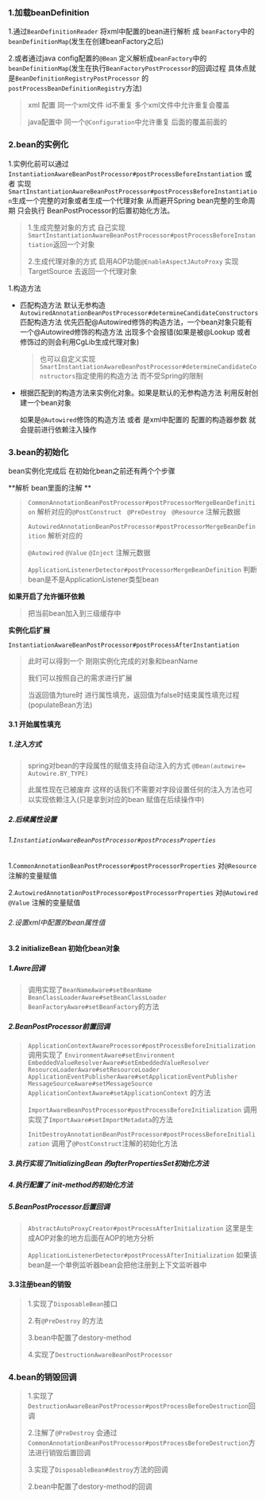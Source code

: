 ### 1.加载beanDefinition  

1.通过`BeanDefinitionReader` 将xml中配置的bean进行解析 成 `beanFactory`中的`beanDefinitionMap`(发生在创建beanFactory之后)

2.或者通过java config配置的`@Bean` 定义解析成`beanFactory`中的`beanDefinitionMap`(发生在执行`BeanFactoryPostProcessor`的回调过程 具体点就是`BeanDefinitionRegistryPostProcessor` 的`postProcessBeanDefinitionRegistry`方法)

> xml 配置 同一个xml文件 id不重复 多个xml文件中允许重复会覆盖
>
> java配置中 同一个`@Configuration`中允许重复 后面的覆盖前面的 

### 2.bean的实例化 

1.实例化前可以通过 `InstantiationAwareBeanPostProcessor#postProcessBeforeInstantiation` 或者 实现`SmartInstantiationAwareBeanPostProcessor#postProcessBeforeInstantiation`生成一个完整的对象或者生成一个代理对象 从而避开Spring bean完整的生命周期 只会执行 BeanPostProcessor的后置初始化方法。

> 1.生成完整对象的方式 自己实现`SmartInstantiationAwareBeanPostProcessor#postProcessBeforeInstantiation`返回一个对象
>
> 2.生成代理对象的方式 启用AOP功能`@EnableAspectJAutoProxy` 实现TargetSource 去返回一个代理对象

1.构造方法

- 匹配构造方法 默认无参构造    `AutowiredAnnotationBeanPostProcessor#determineCandidateConstructors` 匹配构造方法 优先匹配@Autowired修饰的构造方法，一个bean对象只能有一个@Autowired修饰的构造方法 出现多个会报错(如果是被@Lookup 或者<replace-method> 修饰过的则会利用CgLib生成代理对象)

  > 也可以自定义实现`SmartInstantiationAwareBeanPostProcessor#determineCandidateConstructors`指定使用的构造方法 而不受Spring的限制

- 根据匹配到的构造方法来实例化对象。如果是默认的无参构造方法 利用反射创建一个bean对象

  如果是`@Autowired`修饰的构造方法 或者 是xml中配置的<constructor-arg> 配置的构造器参数   就会提前进行依赖注入操作

### 3.bean的初始化 

bean实例化完成后 在初始化bean之前还有两个个步骤 

**解析 bean里面的注解 **

> `CommonAnnotationBeanPostProcessor#postProcessorMergeBeanDefinition` 解析对应的`@PostConstruct` ` @PreDestroy` ` @Resource` 注解元数据
>
> `AutowiredAnnotationBeanPostProcessor#postProcessorMergeBeanDefinition` 解析对应的
>
> `@Autowired` `@Value` `@Inject` 注解元数据
>
> `ApplicationListenerDetector#postProcessorMergeBeanDefinition` 判断bean是不是ApplicationListener类型bean

**如果开启了允许循环依赖**

> 把当前bean加入到三级缓存中

**实例化后扩展**

`InstantiationAwareBeanPostProcessor#postProcessAfterInstantiation`

> 此时可以得到一个 刚刚实例化完成的对象和beanName
>
> 我们可以按照自己的需求进行扩展
>
> 当返回值为ture时 进行属性填充，返回值为false时结束属性填充过程(populateBean方法)



#### 3.1 开始属性填充

##### 1.注入方式

> spring对bean的字段属性的赋值支持自动注入的方式 `@Bean(autowire= Autowire.BY_TYPE)`
>
> 此属性现在已被废弃 这样的话我们不需要对字段设置任何的注入方法也可以实现依赖注入(只是拿到对应的bean 赋值在后续操作中)

##### 2.后续属性设置

###### 1.`InstantiationAwareBeanPostProcessor#postProcessProperties`

1.`CommonAnnotationBeanPostProcessor#postProcessorProperties` 对`@Resource` 注解的变量赋值

2.`AutowiredAnnotationPostProcessor#postProcessorProperties` 对`@Autowired`  `@Value` 注解的变量赋值

###### 2.设置xml中配置的bean属性值



#### 3.2 initializeBean 初始化bean对象

##### 1.Awre回调

> 调用实现了`BeanNameAware#setBeanName` `BeanClassLoaderAware#setBeanClassLoader` `BeanFactoryAware#setBeanFactory`的方法

##### 2.BeanPostProcessor前置回调

> `ApplicationContextAwareProcessor#postProcessBeforeInitialization`调用实现了 `EnvironmentAware#setEnvironment` `EmbeddedValueResolverAware#setEmbeddedValueResolver` `ResourceLoaderAware#setResourceLoader` `ApplicationEventPublisherAware#setApplicationEventPublisher` `MessageSourceAware#setMessageSource` `ApplicationContextAware#setApplicationContext` 的方法
>
> `ImportAwareBeanPostProcessor#postProcessBeforeInitialization` 调用实现了`ImportAware#setImportMetadata`的方法
>
> `InitDestroyAnnotationBeanPostProcessor#postProcessBeforeInitialization` 调用了`@PostConstruct`注解的初始化方法



##### 3.执行实现了InitializingBean 的afterPropertiesSet初始化方法

##### 4.执行配置了 init-method的初始化方法

##### 5.BeanPostProcessor后置回调

> `AbstractAutoProxyCreator#postProcessAfterInitialization` 这里是生成AOP对象的地方后面在AOP的地方分析
>
> `ApplicationListenerDetector#postProcessAfterInitialization` 如果该bean是一个单例监听器bean会把他注册到上下文监听器中

#### 3.3注册bean的销毁

> 1.实现了`DisposableBean`接口
>
> 2.有`@PreDestroy` 的方法
>
> 3.bean中配置了destory-method
>
> 4.实现了`DestructionAwareBeanPostProcessor`

### 4.bean的销毁回调

> 1.实现了`DestructionAwareBeanPostProcessor#postProcessBeforeDestruction`回调
>
> 2.注解了`@PreDestroy` 会通过 `CommonAnnotationBeanPostProcessor#postProcessBeforeDestruction`方法进行销毁后置回调
>
> 3.实现了`DisposableBean#destroy`方法的回调
>
> 2.bean中配置了destory-method的回调